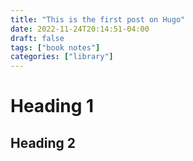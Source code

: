 ```yaml
---
title: "This is the first post on Hugo"
date: 2022-11-24T20:14:51-04:00
draft: false
tags: ["book notes"]
categories: ["library"]
---
```


# Heading 1
## Heading 2